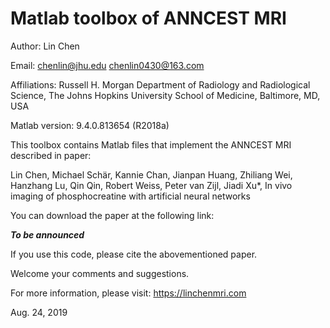 # Matlab toolbox of ANNCEST MRI 

Author: Lin Chen

Email: chenlin@jhu.edu      chenlin0430@163.com

Affiliations:
Russell H. Morgan Department of Radiology and Radiological Science, The Johns Hopkins University School of Medicine, Baltimore, MD, USA

Matlab version: 9.4.0.813654 (R2018a)

This toolbox contains Matlab files that implement the ANNCEST MRI described in paper:

Lin Chen, Michael Schär, Kannie Chan, Jianpan Huang, Zhiliang Wei, Hanzhang Lu, Qin Qin, Robert Weiss, Peter van Zijl, Jiadi Xu*, In vivo imaging of phosphocreatine with artificial neural networks

You can download the paper at the following link:

***To be announced***

If you use this code, please cite the abovementioned paper.

Welcome your comments and suggestions.

For more information, please visit: https://linchenmri.com

Aug. 24, 2019
